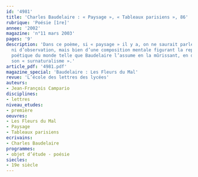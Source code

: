 ```yaml
---
id: '4981'
title: 'Charles Baudelaire : « Paysage », « Tableaux parisiens », 86'
rubrique: 'Poésie [1re]'
annee: '2002'
magazine: 'n°11 mars 2003'
pages: '9'
description: 'Dans ce poème, si « paysage » il y a, on ne saurait parler de description
  ni d’observation, mais bien d’une composition mentale figurant la représentation
  poétique du monde telle que Baudelaire l’assume en la mûrissant, en d’autres termes :
  son « surnaturalisme ».'
article_pdf: '4981.pdf'
magazine_special: 'Baudelaire : Les Fleurs du Mal'
revue: 'L’école des lettres des lycées'
auteurs:
- Jean-François Campario
disciplines:
- lettres
niveau_etudes:
- première
oeuvres:
- Les Fleurs du Mal
- Paysage
- Tableaux parisiens
ecrivains:
- Charles Baudelaire
programmes:
- objet d’étude - poésie
siecles:
- 19e siècle
---
```

